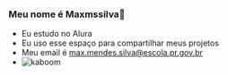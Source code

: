 ### Meu nome é Maxmssilva💙
- Eu estudo no Alura
- Eu uso esse espaço para compartilhar meus projetos
- Meu email é max.mendes.silva@escola.pr.gov.br
- ![kaboom](https://media1.tenor.com/m/asHpktMQAeAAAAAd/bmw-f30.gif)
